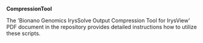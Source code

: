 **CompressionTool**

The 'Bionano Genomics IrysSolve Output Compression Tool for IrysView' PDF document in the repository provides 
detailed instructions how to utilize these scripts.
